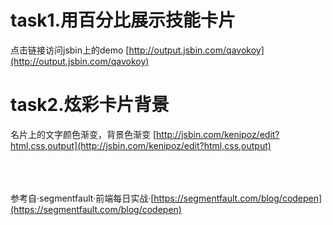 # task1.用百分比展示技能卡片
点击链接访问jsbin上的demo  [http://output.jsbin.com/qavokoy](http://output.jsbin.com/qavokoy)


# task2.炫彩卡片背景
名片上的文字颜色渐变，背景色渐变  [http://jsbin.com/kenipoz/edit?html,css,output](http://jsbin.com/kenipoz/edit?html,css,output)  
&emsp;  
&emsp;  
&emsp;  
  
  
  
  
  
  
参考自·segmentfault·前端每日实战·[https://segmentfault.com/blog/codepen](https://segmentfault.com/blog/codepen)
